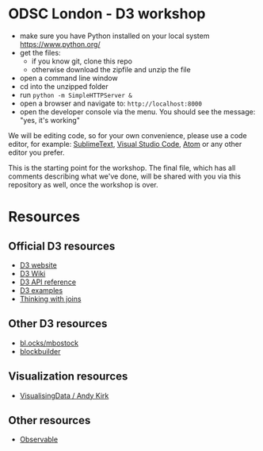 # ODSC London - D3 workshop

- make sure you have Python installed on your local system https://www.python.org/
- get the files:
  - if you know git, clone this repo
  - otherwise download the zipfile and unzip the file
- open a command line window
- cd into the unzipped folder
- run `python -m SimpleHTTPServer &`
- open a browser and navigate to: `http://localhost:8000`
- open the developer console via the menu. You should see the message: "yes, it's working"

We will be editing code, so for your own convenience, please use a code editor, for example: [SublimeText](https://www.sublimetext.com/), [Visual Studio Code](https://code.visualstudio.com/), [Atom](https://atom.io/) or any other editor you prefer.

This is the starting point for the workshop. The final file, which has all comments describing what we've done, will be shared with you via this repository as well, once the workshop is over.

# Resources
## Official D3 resources
* [D3 website](https://d3js.org/)
* [D3 Wiki](https://github.com/d3/d3/wiki)
* [D3 API reference](https://github.com/d3/d3/blob/master/API.md)
* [D3 examples](https://github.com/d3/d3/wiki/Gallery)
* [Thinking with joins](https://bost.ocks.org/mike/join/)
## Other D3 resources
* [bl.ocks/mbostock](https://bl.ocks.org/mbostock/)
* [blockbuilder](http://blockbuilder.org/)
## Visualization resources
* [VisualisingData / Andy Kirk](http://www.visualisingdata.com/resources/)
## Other resources
* [Observable](https://beta.observablehq.com/)
